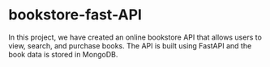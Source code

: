 # bookstore-fast-API
In this project, we have created an online bookstore API that allows users to view, search, and purchase books. The API is built using FastAPI and the book data is stored in MongoDB.
